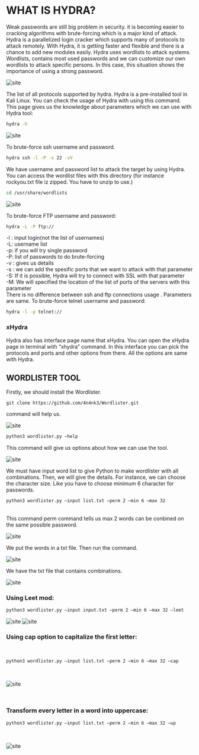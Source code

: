 # WHAT IS HYDRA?

Weak passwords are still big problem in security. it is becoming easier to cracking algorithms with brute-forcing which is a major kind of attack. Hydra is a parallelized login cracker which supports many of protocols to attack remotely. With Hydra, it is getting faster and flexible and there is a chance to add new modules easily. Hydra uses wordlists to attack systems. Wordlists, contains most used passwords and we can customize our own wordlists to attack specific persons. In this case, this situation shows the importance of using a strong password.

![site](https://github.com/sulingunana/article/blob/main/SKYSEC/article_hydra/img/img1.jpeg)

The list of all protocols supported by hydra.
Hydra is a pre-installed tool in Kali Linux. You can check the usage of Hydra with using this command. 
<br>
This page gives us the knowledge about parameters which we can use with Hydra tool:

```bash
hydra -h
```

![site](https://github.com/sulingunana/article/blob/main/SKYSEC/article_hydra/img/img2.jpeg)

To brute-force ssh username and password.

```bash
hydra ssh -l -P -s 22 -vV
```

We have username and password list to attack the target by using Hydra. You can access the wordlist files with this directory (for instance rockyou.txt file iz zipped. You have to unzip to use.)

```bash
cd /usr/share/wordlists
```

![site](https://github.com/sulingunana/article/blob/main/SKYSEC/article_hydra/img/img3.jpeg)


To brute-force FTP username and password:

```bash
hydra -L -P ftp://
```
-l : input login(not the list of usernames)
<br>
-L: username list
<br>
-p: if you will try single password
<br>
-P: list of passwords to do brute-forcing
<br>
-v : gives us details
<br>
-s : we can add the spesific ports that we want to attack with that parameter
<br>
-S: If it is possible, Hydra will try to connect with SSL with that parameter
<br>
-M: We will specified the location of the list of ports of the servers with this parameter
<br>
There is no difference between ssh and ftp connections usage . Parameters are same.
To brute-force telnet username and password:

```bash
hydra -l -p telnet://
```
### xHydra
Hydra also has interface page name that xHydra. You can open the xHydra page in terminal with “xhydra” command. In this interface you can pick the protocols and ports and other options from there. All the options are same with Hydra.

## WORDLISTER TOOL
Firstly, we should install the Wordlister.
```git
git clone https://github.com/4n4nk3/Wordlister.git 
```
command will help us.

![site](https://github.com/sulingunana/article/blob/main/SKYSEC/article_hydra/img/img4.jpeg)

```bash
python3 wordlister.py –help
```
This command will give us options about how we can use the tool.

![site](https://github.com/sulingunana/article/blob/main/SKYSEC/article_hydra/img/img5.jpeg)

We must have input word list to give Python to make wordlister with all combinations.
Then, we will give the details. For instance, we can choose the character size. Like you have to choose minimum 6 character for passwords.
<br>

```bash
python3 wordlister.py –input list.txt –perm 2 –min 6 –max 32
```
<br>
This command perm command tells us max 2 words can be conbined on the same possible password.

![site](https://github.com/sulingunana/article/blob/main/SKYSEC/article_hydra/img/img6.jpeg)

We put the words in a txt file. Then run the command.

![site](https://github.com/sulingunana/article/blob/main/SKYSEC/article_hydra/img/img7.jpeg)

We have the txt file that contains combinations.

![site](https://github.com/sulingunana/article/blob/main/SKYSEC/article_hydra/img/img8.jpeg)


### Using Leet mod:
```bash
python3 wordlister.py –input input.txt –perm 2 –min 6 –max 32 –leet
```

![site](https://github.com/sulingunana/article/blob/main/SKYSEC/article_hydra/img/img9.jpeg)
![site](https://github.com/sulingunana/article/blob/main/SKYSEC/article_hydra/img/img10.jpeg)


### Using cap option to capitalize the first letter:
<br>

```bash
python3 wordlister.py –input list.txt –perm 2 –min 6 –max 32 –cap
```
<br>

![site](https://github.com/sulingunana/article/blob/main/SKYSEC/article_hydra/img/img11.jpeg)

<br>

### Transform every letter in a word into uppercase:

```bash
python3 wordlister.py –input list.txt –perm 2 –min 6 –max 32 –up
``` 
<br>

![site](https://github.com/sulingunana/article/blob/main/SKYSEC/article_hydra/img/img12.jpeg)
